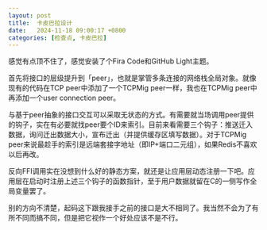 ```yaml
---
layout: post
title:  卡皮巴拉设计
date:   2024-11-18 09:00:17 +0800
categories: [检查点, 卡皮巴拉]
---
```


感觉有点顶不住了，感觉安装了个Fira Code和GitHub Light主题。

首先将接口的层级提升到「peer」，也就是掌管多条连接的网络栈全局对象。就像现有的代码在TCP peer中添加了一个TCPMig peer一样，我也在TCPMig peer中再添加一个user connection peer。

与基于peer抽象的接口交互可以采取无状态的方式。有需要就当场调用peer提供的钩子，实在有必要就找peer要个ID来索引。目前来看需要三个钩子：推送迁入数据，询问迁出数据大小，宣布迁出（并提供缓存区填写数据）。对于TCPMig peer来说最趁手的索引是远端套接字地址（即IP+端口二元组），如果Redis不喜欢以后再改。

反向FFI调用实在没想到什么好的静态方案，就还是让应用层动态注册一下吧。应用层在启动时注册上述三个钩子的函数指针，至于用户数据就留在C的一侧写作全局变量罢了。

别的方向不清楚，起码这下跟我接手之前的接口是大不相同了。我当然不会为了有所不同而搞不同，但是把它视作一个好处应该不是不行。
